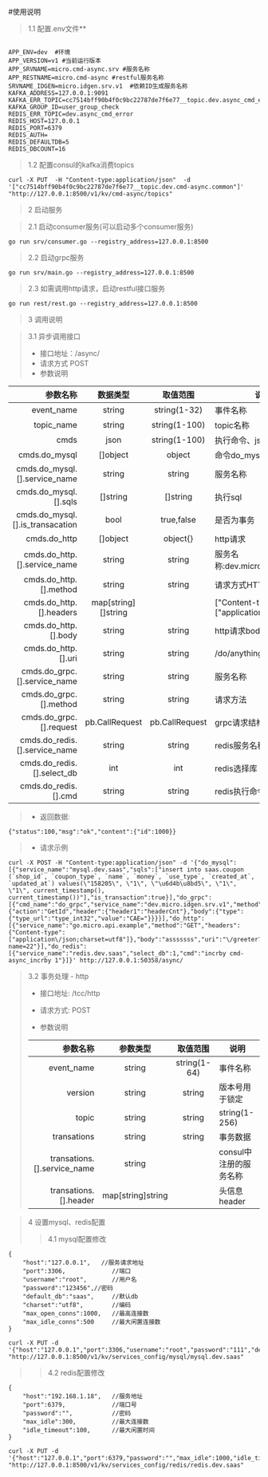 #使用说明

>1.1 配置.env文件**

```

APP_ENV=dev  #环境
APP_VERSION=v1 #当前运行版本
APP_SRVNAME=micro.cmd-async.srv #服务名称
APP_RESTNAME=micro.cmd-async #restful服务名称
SRVNAME_IDGEN=micro.idgen.srv.v1  #依赖ID生成服务名称
KAFKA_ADDRESS=127.0.0.1:9091
KAFKA_ERR_TOPIC=cc7514bff90b4f0c9bc22787de7f6e77__topic.dev.async_cmd_error
KAFKA_GROUP_ID=user_group_check
REDIS_ERR_TOPIC=dev.async_cmd_error
REDIS_HOST=127.0.0.1
REDIS_PORT=6379
REDIS_AUTH=
REDIS_DEFAULTDB=5
REDIS_DBCOUNT=16
```

> 1.2 配置consul的kafka消费topics

```
curl -X PUT  -H "Content-type:application/json"  -d '["cc7514bff90b4f0c9bc22787de7f6e77__topic.dev.cmd-async.common"]' "http://127.0.0.1:8500/v1/kv/cmd-async/topics"
```

>2 启动服务

>2.1 启动consumer服务(可以启动多个consumer服务)

```
go run srv/consumer.go --registry_address=127.0.0.1:8500
```

>2.2 启动grpc服务

```
go run srv/main.go --registry_address=127.0.0.1:8500
```

>2.3 如需调用http请求，启动restful接口服务

```$javascript
go run rest/rest.go --registry_address=127.0.0.1:8500
```

>3 调用说明 

>3.1 异步调用接口
>
>* 接口地址：/async/
>* 请求方式 POST
>* 参数说明

参数名称 | 数据类型 | 取值范围 | 说明
--: |:-----:|:-----:|---
event_name|string|string(1-32)|事件名称
topic_name|string|string(1-100)|topic名称
cmds|json|string(1-100)|执行命令、json字符串 
cmds.do_mysql|[]object|object|命令do_mysql
cmds.do_mysql.[].service_name|string|string|服务名称
cmds.do_mysql.[].sqls|[]string|[]string|执行sql
cmds.do_mysql.[].is_transacation|bool|true,false|是否为事务
cmds.do_http|[]object|object{}|http请求
cmds.do_http.[].service_name|string|string|服务名称:dev.micro.idgen.srv.v1
cmds.do_http.[].method|string|string|请求方式HTTP_METHOD
cmds.do_http.[].headers|map[string][]string||["Content-type":["application/json"]]
cmds.do_http.[].body|string|string|http请求body内容
cmds.do_http.[].uri|string|string|/do/anything?a=1&b=2
cmds.do_grpc.[].service_name|string|string|服务名称
cmds.do_grpc.[].method|string|string|请求方法
cmds.do_grpc.[].request|pb.CallRequest| pb.CallRequest|grpc请求结构体
cmds.do_redis.[].service_name|string|string|redis服务名称
cmds.do_redis.[].select_db|int|int|redis选择库
cmds.do_redis.[].cmd|string|string|redis执行命令

>* 返回数据:

```
{"status":100,"msg":"ok","content":{"id":1000}}
```

>* 请求示例

```
curl -X POST -H "Content-type:application/json" -d '{"do_mysql":[{"service_name":"mysql.dev.saas","sqls":["insert into saas.coupon (`shop_id`, `coupon_type`, `name`, `money`, `use_type`, `created_at`, `updated_at`) values(\"158205\", \"1\", \"\u6d4b\u8bd5\", \"1\", \"1\", current_timestamp(), current_timestamp())"],"is_transaction":true}],"do_grpc":[{"cmd_name":"do_grpc","service_name":"dev.micro.idgen.srv.v1","method":"\/go.micro.srv.idgen.Call\/Action","request":{"action":"GetId","header":{"header1":"headerCnt"},"body":{"type":{"type_url":"type_int32","value":"CAE="}}}}],"do_http":[{"service_name":"go.micro.api.example","method":"GET","headers":{"Content-type":["application\/json;charset=utf8"]},"body":"asssssss","uri":"\/greeter?name=22"}],"do_redis":[{"service_name":"redis.dev.saas","select_db":1,"cmd":"incrby cmd-async_incrby 1"}]}' http://127.0.0.1:50358/async/
```
>3.2 事务处理 - http
>
> * 接口地址: /tcc/http
> 
> * 请求方式: POST
> 
> * 参数说明
> 
> 参数名称|参数类型|取值范围|说明
> --: |:-----:|:-----:|---
> event_name|string|string(1-64)|事件名称
> version|string|string|版本号用于锁定
> topic|string|string|string(1-256)|topic名称
> transations|string|string|事务数据
> transations.[].service_name|string||consul中注册的服务名称
> transations.[].header|map[string]string||头信息header
> 


>4 设置mysql、redis配置
>>4.1 mysql配置修改

```
{
    "host":"127.0.0.1",   //服务请求地址
    "port":3306,             //端口
    "username":"root",       //用户名
    "password":"123456",//密码
    "default_db":"saas",     //默认db
    "charset":"utf8",        //编码
    "max_open_conns":1000,   //最高连接数
    "max_idle_conns":500     //最大闲置连接数
}
```

```
curl -X PUT -d '{"host":"127.0.0.1","port":3306,"username":"root","password":"111","default_db":"saas","charset":"utf8","max_open_conns":1000,"max_idle_conns":500}'  "http://127.0.0.1:8500/v1/kv/services_config/mysql/mysql.dev.saas"
```

>>4.2 redis配置修改

```
{
    "host":"192.168.1.18",   //服务地址
    "port":6379,             //端口号
    "password":"",           //密码
    "max_idle":300,          //最大连接数
    "idle_timeout":100,      //最大闲置时间
}
```

```
curl -X PUT -d '{"host":"127.0.0.1","port":6379,"password":"","max_idle":1000,"idle_timeout":100,"select_db":0}' "http://127.0.0.1:8500/v1/kv/services_config/redis/redis.dev.saas"
```
